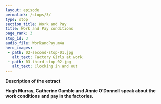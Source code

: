 ```yaml
---
layout: episode
permalink: /stops/3/
type: stop
section_title: Work and Pay
title: Work and Pay conditions
page_rank: 3
stop_id: 3
audio_file: WorkandPay.m4a
hero_images:
 - path: 02-second-stop-01.jpg
   alt_text: Factory Girls at work
 - path: 03-third-stop-02.jpg
   alt_text: Clocking in and out
---
```


<b>Description of the extract<b>

Hugh Murray, Catherine Gamble and Annie O’Donnell speak about the work conditions and pay in the factories. 